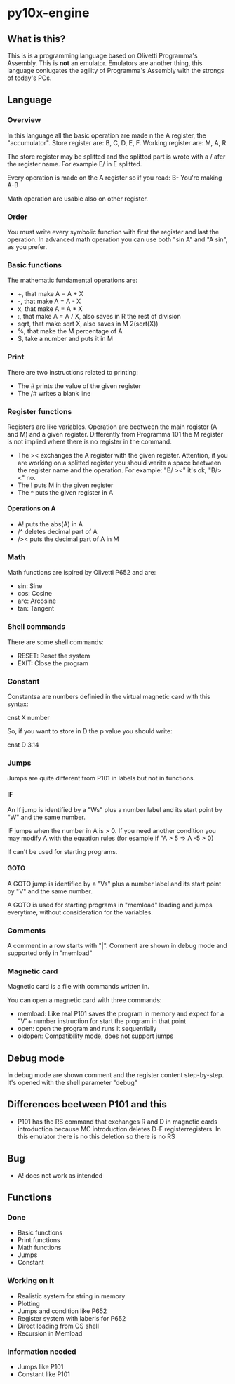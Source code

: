 # py10x-engine

## What is this?
This is is a programming language based on Olivetti Programma's Assembly.
This is **not** an emulator. Emulators are another thing, this language coniugates the agility of Programma's Assembly with the strongs of today's PCs.

## Language
### Overview
In this language all the basic operation are made n the A register, the "accumulator". 
Store register are: B, C, D, E, F.
Working register are: M, A, R

The store register may be splitted and the splitted part is wrote with a / afer the register name. For example E/ in E splitted.

Every operation is made on the A register so if you read:
B-
You're making
A-B

Math operation are usable also on other register.

### Order
You must write every symbolic function with first the register and last the operation. In advanced math operation you can use both "sin A" and "A sin", as you prefer.

### Basic functions
The mathematic fundamental operations are:
* +, that make A = A + X
* -, that make A = A - X
* x, that make A = A * X
* :, that make A = A / X, also saves in R the rest of division
* sqrt, that make sqrt X, also saves in M 2(sqrt(X))
* %, that make the M percentage of A
* S, take a number and puts it in M

### Print
There are two instructions related to printing:
* The # prints the value of the given register
* The /# writes a blank line
### Register functions
Registers are like variables. Operation are beetween the main register (A and M) and a given register. Differently from Programma 101 the M register is not implied where there is no register in the command.
* The >< exchanges the A register with the given register. Attention, if you are working on a splitted register you should werite a space beetween the register name and the operation. For example: "B/ ><" it's ok, "B/><" no.
* The ! puts M in the given register
* The ^ puts the given register in A

#### Operations on A
* A! puts the abs(A) in A
* /^ deletes decimal part of A
* />< puts the decimal part of A in M
### Math
Math functions are ispired by Olivetti P652 and are:
* sin: Sine
* cos: Cosine
* arc: Arcosine
* tan: Tangent

### Shell commands
There are some shell commands:
* RESET: Reset the system
* EXIT: Close the program
### Constant
Constantsa are numbers definied in the virtual magnetic card with this syntax:

cnst X number

So, if you want to store in D the p value you should write:

cnst D 3.14

### Jumps
Jumps are quite different from P101 in labels but not in functions.

#### IF
An If jump is identified by a "Ws" plus a number label and its start point by "W" and the same number.

IF jumps when the number in A is > 0. If you need another condition you may modify A with the equation rules (for esample if "A > 5 => A -5 > 0)

If can't be used for starting programs.
#### GOTO
A GOTO jump is identifiec by a "Vs" plus a number label and its start point by "V" and the same number.

A GOTO is used for starting programs in "memload" loading and jumps everytime, without consideration for the variables.

### Comments
A comment in a row starts with "|". Comment are shown in debug mode and supported only in "memload"

### Magnetic card
Magnetic card is a file with commands written in.

You can open a magnetic card with three commands:

* memload: Like real P101 saves the program in memory and expect for a "V"+ number instruction for start the program in that point
* open: open the program and runs it sequentially
* oldopen: Compatibility mode, does not support jumps

## Debug mode
In debug mode are shown comment and the register content step-by-step. It's opened with the shell parameter "debug"

## Differences beetween P101 and this
* P101 has the RS command that exchanges R and D in magnetic cards introduction because MC introduction deletes D-F registerregisters. In this emulator there is no this deletion so there is no RS

## Bug
* A! does not work as intended
## Functions
### Done
* Basic functions
* Print functions
* Math functions
* Jumps
* Constant
### Working on it
* Realistic system for string in memory
* Plotting
* Jumps and condition like P652
* Register system with laberls for P652
* Direct loading from OS shell
* Recursion in Memload

### Information needed
* Jumps like P101
* Constant like P101
